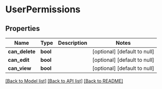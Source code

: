 # UserPermissions

## Properties
Name | Type | Description | Notes
------------ | ------------- | ------------- | -------------
**can_delete** | **bool** |  | [optional] [default to null]
**can_edit** | **bool** |  | [optional] [default to null]
**can_view** | **bool** |  | [optional] [default to null]

[[Back to Model list]](../README.md#documentation-for-models) [[Back to API list]](../README.md#documentation-for-api-endpoints) [[Back to README]](../README.md)


